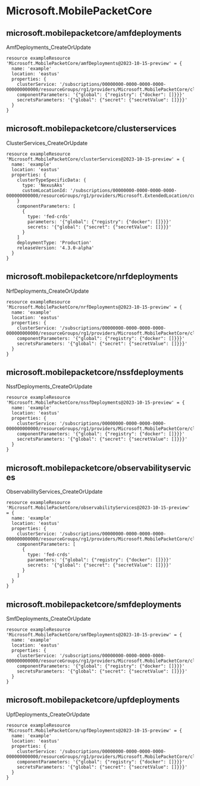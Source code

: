 # Microsoft.MobilePacketCore

## microsoft.mobilepacketcore/amfdeployments

AmfDeployments_CreateOrUpdate
```bicep
resource exampleResource 'Microsoft.MobilePacketCore/amfDeployments@2023-10-15-preview' = {
  name: 'example'
  location: 'eastus'
  properties: {
    clusterService: '/subscriptions/00000000-0000-0000-0000-000000000000/resourceGroups/rg1/providers/Microsoft.MobilePacketCore/clusterServices/byoCluster'
    componentParameters: '{"global": {"registry": {"docker": []}}}'
    secretsParameters: '{"global": {"secret": {"secretValue": []}}}'
  }
}
```

## microsoft.mobilepacketcore/clusterservices

ClusterServices_CreateOrUpdate
```bicep
resource exampleResource 'Microsoft.MobilePacketCore/clusterServices@2023-10-15-preview' = {
  name: 'example'
  location: 'eastus'
  properties: {
    clusterTypeSpecificData: {
      type: 'NexusAks'
      customLocationId: '/subscriptions/00000000-0000-0000-0000-000000000000/resourceGroups/rg1/providers/Microsoft.ExtendedLocation/customLocations/cluster124Location'
    }
    componentParameters: [
      {
        type: 'fed-crds'
        parameters: '{"global": {"registry": {"docker": []}}}'
        secrets: '{"global": {"secret": {"secretValue": []}}}'
      }
    ]
    deploymentType: 'Production'
    releaseVersion: '4.3.0-alpha'
  }
}
```

## microsoft.mobilepacketcore/nrfdeployments

NrfDeployments_CreateOrUpdate
```bicep
resource exampleResource 'Microsoft.MobilePacketCore/nrfDeployments@2023-10-15-preview' = {
  name: 'example'
  location: 'eastus'
  properties: {
    clusterService: '/subscriptions/00000000-0000-0000-0000-000000000000/resourceGroups/rg1/providers/Microsoft.MobilePacketCore/clusterServices/byoCluster'
    componentParameters: '{"global": {"registry": {"docker": []}}}'
    secretsParameters: '{"global": {"secret": {"secretValue": []}}}'
  }
}
```

## microsoft.mobilepacketcore/nssfdeployments

NssfDeployments_CreateOrUpdate
```bicep
resource exampleResource 'Microsoft.MobilePacketCore/nssfDeployments@2023-10-15-preview' = {
  name: 'example'
  location: 'eastus'
  properties: {
    clusterService: '/subscriptions/00000000-0000-0000-0000-000000000000/resourceGroups/rg1/providers/Microsoft.MobilePacketCore/clusterServices/byoCluster'
    componentParameters: '{"global": {"registry": {"docker": []}}}'
    secretsParameters: '{"global": {"secret": {"secretValue": []}}}'
  }
}
```

## microsoft.mobilepacketcore/observabilityservices

ObservabilityServices_CreateOrUpdate
```bicep
resource exampleResource 'Microsoft.MobilePacketCore/observabilityServices@2023-10-15-preview' = {
  name: 'example'
  location: 'eastus'
  properties: {
    clusterService: '/subscriptions/00000000-0000-0000-0000-000000000000/resourceGroups/rg1/providers/Microsoft.MobilePacketCore/clusterServices/byoCluster'
    componentParameters: [
      {
        type: 'fed-crds'
        parameters: '{"global": {"registry": {"docker": []}}}'
        secrets: '{"global": {"secret": {"secretValue": []}}}'
      }
    ]
  }
}
```

## microsoft.mobilepacketcore/smfdeployments

SmfDeployments_CreateOrUpdate
```bicep
resource exampleResource 'Microsoft.MobilePacketCore/smfDeployments@2023-10-15-preview' = {
  name: 'example'
  location: 'eastus'
  properties: {
    clusterService: '/subscriptions/00000000-0000-0000-0000-000000000000/resourceGroups/rg1/providers/Microsoft.MobilePacketCore/clusterServices/byoCluster'
    componentParameters: '{"global": {"registry": {"docker": []}}}'
    secretsParameters: '{"global": {"secret": {"secretValue": []}}}'
  }
}
```

## microsoft.mobilepacketcore/upfdeployments

UpfDeployments_CreateOrUpdate
```bicep
resource exampleResource 'Microsoft.MobilePacketCore/upfDeployments@2023-10-15-preview' = {
  name: 'example'
  location: 'eastus'
  properties: {
    clusterService: '/subscriptions/00000000-0000-0000-0000-000000000000/resourceGroups/rg1/providers/Microsoft.MobilePacketCore/clusterServices/byoCluster'
    componentParameters: '{"global": {"registry": {"docker": []}}}'
    secretsParameters: '{"global": {"secret": {"secretValue": []}}}'
  }
}
```
